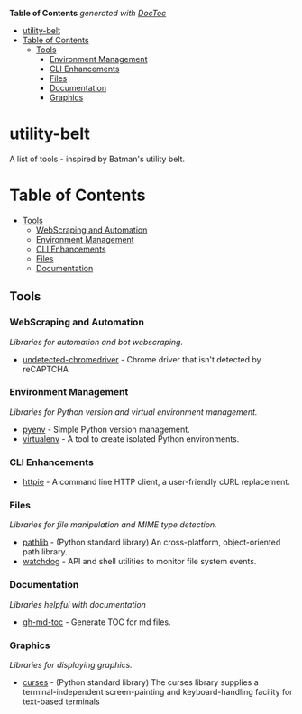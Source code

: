 <!-- START doctoc generated TOC please keep comment here to allow auto update -->
<!-- DON'T EDIT THIS SECTION, INSTEAD RE-RUN doctoc TO UPDATE -->
**Table of Contents**  *generated with [DocToc](https://github.com/thlorenz/doctoc)*

- [utility-belt](#utility-belt)
- [Table of Contents](#table-of-contents)
  - [Tools](#tools)
    - [Environment Management](#environment-management)
    - [CLI Enhancements](#cli-enhancements)
    - [Files](#files)
    - [Documentation](#documentation)
    - [Graphics](#graphics)

<!-- END doctoc generated TOC please keep comment here to allow auto update -->

# utility-belt

A list of tools - inspired by Batman's utility belt.

Table of Contents
=================

* [Tools](#tools)
    * [WebScraping and Automation](#webscraping-and-automation)
    * [Environment Management](#environment-management)
    * [CLI Enhancements](#cli-enhancements)
    * [Files](#files)
    * [Documentation](#documentation)

## Tools

### WebScraping and Automation
*Libraries for automation and bot webscraping.*

* [undetected-chromedriver](https://github.com/ultrafunkamsterdam/undetected-chromedriver) - Chrome driver that isn't detected by reCAPTCHA

### Environment Management
*Libraries for Python version and virtual environment management.*

* [pyenv](https://github.com/pyenv/pyenv) - Simple Python version management.
* [virtualenv](https://github.com/pypa/virtualenv) - A tool to create isolated Python environments.

### CLI Enhancements
* [httpie](https://github.com/jakubroztocil/httpie) - A command line HTTP client, a user-friendly cURL replacement.

### Files
*Libraries for file manipulation and MIME type detection.*

* [pathlib](https://docs.python.org/3/library/pathlib.html) - (Python standard library) An cross-platform, object-oriented path library.
* [watchdog](https://github.com/gorakhargosh/watchdog) - API and shell utilities to monitor file system events.

### Documentation
*Libraries helpful with documentation*

* [gh-md-toc](https://github.com/ekalinin/github-markdown-toc) - Generate TOC for md files.

### Graphics
*Libraries for displaying graphics.*
* [curses](https://docs.python.org/3/howto/curses.html) - (Python standard library) The curses library supplies a terminal-independent screen-painting and keyboard-handling facility for text-based terminals
